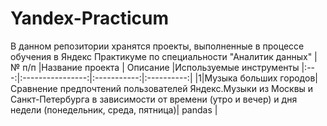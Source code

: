 # Yandex-Practicum
В данном репозитории хранятся проекты, выполненные в процессе обучения в Яндекс Практикуме по специальности "Аналитик данных" 
|№ п/п |Название проекта |	Описание |Используемые инструменты
|:---:|:----------------:|:-----------:|:----------:|
|1|Музыка больших городов|	Сравнение предпочтений пользователей Яндекс.Музыки из Москвы и Санкт-Петербурга в зависимости от времени (утро и вечер) и дня недели (понедельник, среда, пятница)| pandas |



